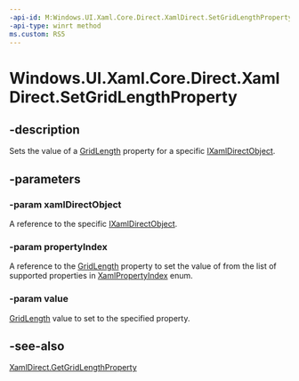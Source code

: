 ```yaml
---
-api-id: M:Windows.UI.Xaml.Core.Direct.XamlDirect.SetGridLengthProperty(Windows.UI.Xaml.Core.Direct.IXamlDirectObject,Windows.UI.Xaml.Core.Direct.XamlPropertyIndex,Windows.UI.Xaml.GridLength)
-api-type: winrt method
ms.custom: RS5
---
```


<!-- Method syntax.
public void XamlDirect.SetGridLengthProperty(IXamlDirectObject xamlDirectObject, XamlPropertyIndex propertyIndex, GridLength value)
-->

# Windows.UI.Xaml.Core.Direct.XamlDirect.SetGridLengthProperty

## -description
Sets the value of a [GridLength](../windows.ui.xaml/gridlength.md) property for a specific [IXamlDirectObject](ixamldirectobject.md).


## -parameters
### -param xamlDirectObject
A reference to the specific [IXamlDirectObject](ixamldirectobject.md).

### -param propertyIndex
A reference to the [GridLength](../windows.ui.xaml/gridlength.md) property to set the value of from the list of supported properties in [XamlPropertyIndex](xamlpropertyindex.md) enum.

### -param value
[GridLength](../windows.ui.xaml/gridlength.md) value to set to the specified property.

## -see-also
[XamlDirect.GetGridLengthProperty](xamldirect_getgridlengthproperty_1279858045.md)
